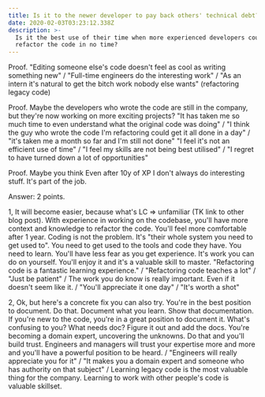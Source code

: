 ```yaml
---
title: Is it to the newer developer to pay back others' technical debt?
date: 2020-02-03T03:23:12.338Z
description: >-
  Is it the best use of their time when more experienced developers could
  refactor the code in no time?
---
```

Proof. "Editing someone else's code doesn't feel as cool as writing something new" / "Full-time engineers do the interesting work" / "As an intern it's natural to get the bitch work nobody else wants" (refactoring legacy code)

Proof. Maybe the developers who wrote the code are still in the company, but they're now working on more exciting projects? "It has taken me so much time to even understand what the original code was doing" / "I think the guy who wrote the code I'm refactoring could get it all done in a day" / "it's taken me a month so far and I'm still not done" "I feel it's not an efficient use of time" / "I feel my skills are not being best utilised" / "I regret to have turned down a lot of opportunities"

Proof. Maybe you think Even after 10y of XP I don't always do interesting stuff. It's part of the job.

Answer: 2 points. 

1, It will become easier, because what's LC => unfamiliar (TK link to other blog post). With experience in working on the codebase, you'll have more context and knowledge to refactor the code. You'll feel more comfortable after 1 year. Coding is not the problem. It's "their whole system you need to get used to". You need to get used to the tools and code they have. You need to learn. You'll have less fear as you get experience. It's work you can do on yourself. You'll enjoy it and it's a valuable skill to master. "Refactoring code is a fantastic learning experience." / "Refactoring code teaches a lot" / "Just be patient" / The work you do know is really important. Even if it doesn't seem like it. / "You'll appreciate it one day" / "It's worth a shot"

2, Ok, but here's a concrete fix you can also try. You're in the best position to document. Do that. Document what you learn. Show that documentation. If you're new to the code, you're in a great position to document it. What's confusing to you? What needs doc? Figure it out and add the docs. You're becoming a domain expert, uncovering the unknowns. Do that and you'll build trust. Engineers and managers will trust your expertise more and more and you'll have a powerful position to be heard. / "Engineers will really appreciate you for it" / "It makes you a domain expert and someone who has authority on that subject" / Learning legacy code is the most valuable thing for the company. Learning to work with other people's code is valuable skillset.
